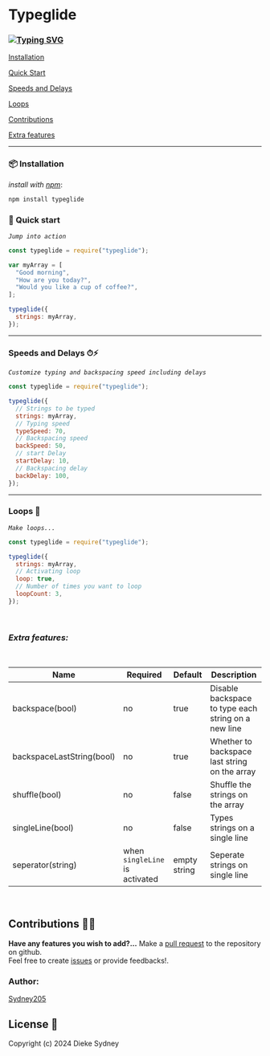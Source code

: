 # Typeglide

### [![Typing SVG](https://readme-typing-svg.herokuapp.com?font=Fira+Code&pause=1000&color=34B1F7&random=false&width=435&lines=Create+typing+effect+on+terminal)](https://git.io/typing-svg)

[Installation](#📦-installation)

[Quick Start](#🚀-quick-start)

[Speeds and Delays](#speeds-and-delays-⏱⚡)

[Loops](#loops-🔁)

[Contributions](#contributions-🤝🏻)

[Extra features](#typeglide-also-supprts-other-features-like)

---

### 📦 Installation

_install with [npm](https://www.npmjs.com/)_:

```sh
npm install typeglide
```

### 🚀 Quick start

_`Jump into action`_

```js
const typeglide = require("typeglide");

var myArray = [
  "Good morning",
  "How are you today?",
  "Would you like a cup of coffee?",
];

typeglide({
  strings: myArray,
});
```

---

### Speeds and Delays ⏱⚡

_`Customize typing and backspacing speed including delays`_

```js
const typeglide = require("typeglide");

typeglide({
  // Strings to be typed
  strings: myArray,
  // Typing speed
  typeSpeed: 70,
  // Backspacing speed
  backSpeed: 50,
  // start Delay
  startDelay: 10,
  // Backspacing delay
  backDelay: 100,
});
```

---

### Loops 🔁

_`Make loops...`_

```js
const typeglide = require("typeglide");

typeglide({
  strings: myArray,
  // Activating loop
  loop: true,
  // Number of times you want to loop
  loopCount: 3,
});
```

<br>

### _Extra features:_

<br>

| Name                      | Required                       | Default      | Description                                         |
| ------------------------- | ------------------------------ | ------------ | --------------------------------------------------- |
| backspace(bool)           | no                             | true         | Disable backspace to type each string on a new line |
| backspaceLastString(bool) | no                             | true         | Whether to backspace last string on the array       |
| shuffle(bool)             | no                             | false        | Shuffle the strings on the array                    |
| singleLine(bool)          | no                             | false        | Types strings on a single line                      |
| seperator(string)         | when `singleLine` is activated | empty string | Seperate strings on single line                     |

<br>

## Contributions 🤝🏻

**Have any features you wish to add?...** Make a [pull request](https://github.com/Sydney205/typeglide/pulls) to the repository on github.<br>
Feel free to create [issues](https://github.com/Sydney205/typeglide/issues) or provide feedbacks!.

### Author:

[Sydney205](https://github.com/Sydney205)

## License 📄

Copyright (c) 2024 Dieke Sydney
